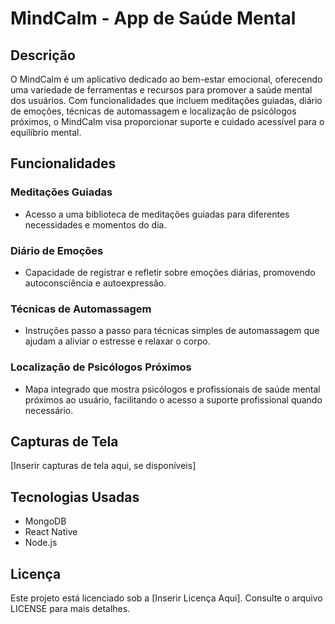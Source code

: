 # MindCalm - App de Saúde Mental

## Descrição

O MindCalm é um aplicativo dedicado ao bem-estar emocional, oferecendo uma variedade de ferramentas e recursos para promover a saúde mental dos usuários. Com funcionalidades que incluem meditações guiadas, diário de emoções, técnicas de automassagem e localização de psicólogos próximos, o MindCalm visa proporcionar suporte e cuidado acessível para o equilíbrio mental.

## Funcionalidades

### Meditações Guiadas
- Acesso a uma biblioteca de meditações guiadas para diferentes necessidades e momentos do dia.

### Diário de Emoções
- Capacidade de registrar e refletir sobre emoções diárias, promovendo autoconsciência e autoexpressão.

### Técnicas de Automassagem
- Instruções passo a passo para técnicas simples de automassagem que ajudam a aliviar o estresse e relaxar o corpo.

### Localização de Psicólogos Próximos
- Mapa integrado que mostra psicólogos e profissionais de saúde mental próximos ao usuário, facilitando o acesso a suporte profissional quando necessário.

## Capturas de Tela

[Inserir capturas de tela aqui, se disponíveis]

## Tecnologias Usadas
- MongoDB
- React Native
- Node.js

## Licença

Este projeto está licenciado sob a [Inserir Licença Aqui]. Consulte o arquivo LICENSE para mais detalhes.
